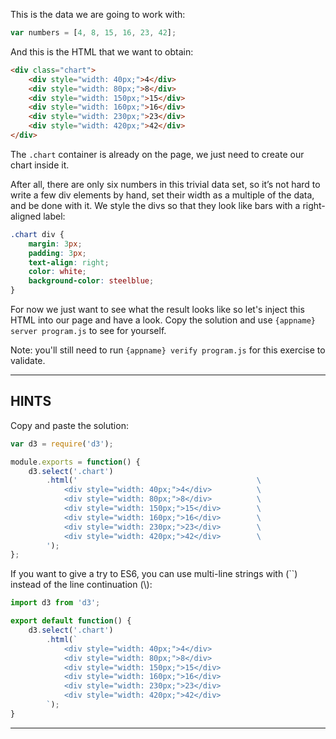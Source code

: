 This is the data we are going to work with:

```js
var numbers = [4, 8, 15, 16, 23, 42];
```

And this is the HTML that we want to obtain:

```html
<div class="chart">
    <div style="width: 40px;">4</div>
    <div style="width: 80px;">8</div>
    <div style="width: 150px;">15</div>
    <div style="width: 160px;">16</div>
    <div style="width: 230px;">23</div>
    <div style="width: 420px;">42</div>
</div>
```

The `.chart` container is already on the page, we just need to create our chart inside it.

After all, there are only six numbers in this trivial data set, so it’s not hard to write a few div elements by hand, set their width as a multiple of the data, and be done with it. We style the divs so that they look like bars with a right-aligned label:

```css
.chart div {
    margin: 3px;
    padding: 3px;
    text-align: right;
    color: white;
    background-color: steelblue;
}
```

For now we just want to see what the result looks like so let's inject this HTML into our page and have a look. Copy the solution and use `{appname} server program.js` to see for yourself.

Note: you'll still need to run `{appname} verify program.js` for this exercise to validate.

----------------------------------------------------------------------

## HINTS

Copy and paste the solution:

```js
var d3 = require('d3');

module.exports = function() {
    d3.select('.chart')
        .html('                                        \
            <div style="width: 40px;">4</div>          \
            <div style="width: 80px;">8</div>          \
            <div style="width: 150px;">15</div>        \
            <div style="width: 160px;">16</div>        \
            <div style="width: 230px;">23</div>        \
            <div style="width: 420px;">42</div>        \
        ');
};

```

If you want to give a try to ES6, you can use multi-line strings with (\`\`) instead of the line continuation (\\):

```js
import d3 from 'd3';

export default function() {
    d3.select('.chart')
        .html(`
            <div style="width: 40px;">4</div>
            <div style="width: 80px;">8</div>
            <div style="width: 150px;">15</div>
            <div style="width: 160px;">16</div>
            <div style="width: 230px;">23</div>
            <div style="width: 420px;">42</div>
        `);
}
```

----------------------------------------------------------------------
